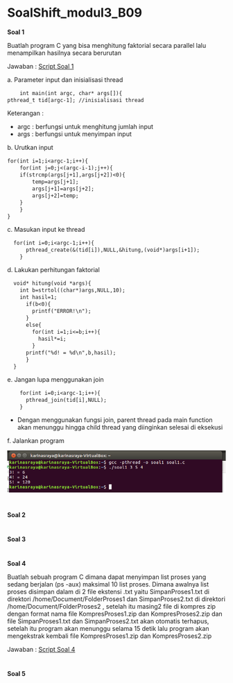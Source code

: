 # SoalShift_modul3_B09

<b> Soal 1 </b>

Buatlah program C yang bisa menghitung faktorial secara parallel lalu menampilkan hasilnya secara berurutan

Jawaban :  [Script Soal 1](/soal1/soal1.c)

a. Parameter input dan inisialisasi thread

      	int main(int argc, char* args[]){
	pthread_t tid[argc-1]; //inisialisasi thread
      
Keterangan :

* argc : berfungsi untuk menghitung jumlah input
* args : berfungsi untuk menyimpan input

b. Urutkan input

	for(int i=1;i<argc-1;i++){
		for(int j=0;j<(argc-i-1);j++){
		if(strcmp(args[j+1],args[j+2])<0){
			temp=args[j+1];
			args[j+1]=args[j+2];
			args[j+2]=temp;
		}
		}
	}
      
c. Masukan input ke thread

      for(int i=0;i<argc-1;i++){
		  pthread_create(&(tid[i]),NULL,&hitung,(void*)args[i+1]);
	    }
      
d. Lakukan perhitungan faktorial

      void* hitung(void *args){
	    int b=strtol((char*)args,NULL,10);
	    int hasil=1;
	      if(b<0){
		    printf("ERROR!\n");
	      }
	      else{
	        for(int i=1;i<=b;i++){
		      hasil*=i;
	        }
	      printf("%d! = %d\n",b,hasil);
	      }
      }

e. Jangan lupa menggunakan join

	    for(int i=0;i<argc-1;i++){
		  pthread_join(tid[i],NULL);
	    }

* Dengan menggunakan fungsi join, parent thread pada main function akan menunggu hingga child thread yang diinginkan selesai di eksekusi

f. Jalankan program

![Gambar](/Image/1.PNG)

#

<b> Soal 2 </b>

#

<b> Soal 3 </b>

#

<b> Soal 4 </b>

Buatlah sebuah program C dimana dapat menyimpan list proses yang sedang berjalan (ps -aux) maksimal 10 list proses. Dimana awalnya list proses disimpan dalam di 2 file ekstensi .txt yaitu  SimpanProses1.txt di direktori /home/Document/FolderProses1 dan SimpanProses2.txt di direktori /home/Document/FolderProses2 , setelah itu masing2 file di  kompres zip dengan format nama file KompresProses1.zip dan KompresProses2.zip dan file SimpanProses1.txt dan SimpanProses2.txt akan otomatis terhapus, setelah itu program akan menunggu selama 15 detik lalu program akan mengekstrak kembali file KompresProses1.zip dan KompresProses2.zip 

Jawaban :  [Script Soal 4](/soal4/soal4.c)

#

<b> Soal 5 </b>
